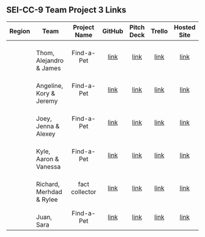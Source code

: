 ## SEI-CC-9 Team Project 3 Links

| Region | Team | Project Name | GitHub | Pitch Deck | Trello | Hosted Site |
|:---:|---|:---:|:---:|:---:|:---:|:---:|
|  | <br>Thom, Alejandro & James | Find-a-Pet | [link](https://github.com/kennyyseo/find-a-pet) | [link](https://docs.google.com/presentation/d/1Y2BI1ntuY-SXQ5upKEO6P_egL3w4EIvjpnc-5q1VooE/edit) | [link](https://trello.com/b/TWtFWlN2/find-a-pet) | [link](https://jfk-findapet.herokuapp.com/) |
| | <br>Angeline, Kory & Jeremy | Find-a-Pet | [link](https://github.com/kennyyseo/find-a-pet) | [link](https://docs.google.com/presentation/d/1Y2BI1ntuY-SXQ5upKEO6P_egL3w4EIvjpnc-5q1VooE/edit) | [link](https://trello.com/b/TWtFWlN2/find-a-pet) | [link](https://jfk-findapet.herokuapp.com/) |
|  | <br>Joey, Jenna & Alexey | Find-a-Pet | [link](https://github.com/kennyyseo/find-a-pet) | [link](https://docs.google.com/presentation/d/1Y2BI1ntuY-SXQ5upKEO6P_egL3w4EIvjpnc-5q1VooE/edit) | [link](https://trello.com/b/TWtFWlN2/find-a-pet) | [link](https://jfk-findapet.herokuapp.com/) |
|  | <br>Kyle, Aaron & Vanessa | Find-a-Pet | [link](https://github.com/kennyyseo/find-a-pet) | [link](https://docs.google.com/presentation/d/1Y2BI1ntuY-SXQ5upKEO6P_egL3w4EIvjpnc-5q1VooE/edit) | [link](https://trello.com/b/TWtFWlN2/find-a-pet) | [link](https://jfk-findapet.herokuapp.com/) |
| | <br>Richard, Merhdad & Rylee | fact collector | [link](https://github.com/SamiaMehrdad/Factollection) | [link](https://trello.com/b/LnNtjT7t/project-3-factollector) | [link](https://docs.google.com/presentation/d/1O-J0PlR-Zb8av_t9OclzLf8SfnL3ItCnJdKvbabZRoM/edit#slide=id.p) | [link]() |
| | <br>Juan, Sara  | Find-a-Pet | [link](https://github.com/kennyyseo/find-a-pet) | [link](https://docs.google.com/presentation/d/1Y2BI1ntuY-SXQ5upKEO6P_egL3w4EIvjpnc-5q1VooE/edit) | [link](https://trello.com/b/TWtFWlN2/find-a-pet) | [link](https://jfk-findapet.herokuapp.com/) |



